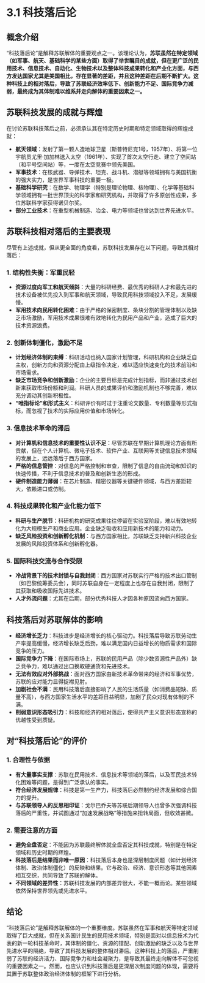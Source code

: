# 3.1 科技落后论

## 概念介绍

“科技落后论”是解释苏联解体的重要观点之一。该理论认为，**苏联虽然在特定领域（如军事、航天、基础科学的某些方面）取得了举世瞩目的成就，但在更广泛的民用技术、信息技术、自动化、生物技术以及整体科技成果转化和产业化方面，与西方发达国家尤其是美国相比，存在显著的差距，并且这种差距在后期不断扩大。这种科技上的相对落后，导致了苏联经济效率低下、创新能力不足、国际竞争力减弱，最终成为其体制难以维系并走向解体的重要因素之一。**

## 苏联科技发展的成就与辉煌

在讨论苏联科技落后之前，必须承认其在特定历史时期和特定领域取得的辉煌成就：

*   **航天领域**：发射了第一颗人造地球卫星（斯普特尼克1号，1957年）、将第一位宇航员尤里·加加林送入太空（1961年）、实现了首次太空行走、建立了空间站（和平号空间站）等，一度在太空竞赛中领先美国。
*   **军事技术**：在核武器、导弹技术、坦克、战斗机、潜艇等领域拥有与美国抗衡的强大实力，是世界军事科技的重要一极。
*   **基础科学研究**：在数学、物理学（特别是理论物理、核物理）、化学等基础科学领域拥有一批世界顶尖的科学家和研究机构，并取得了许多原创性成果，多位苏联科学家获得诺贝尔奖。
*   **部分工业技术**：在重型机械制造、冶金、电力等领域也曾达到世界先进水平。

## 苏联科技相对落后的主要表现

尽管有上述成就，但从更全面的角度看，苏联科技发展存在以下问题，导致其相对落后：

### 1. 结构性失衡：军重民轻

*   **资源过度向军工和航天倾斜**：大量的科研经费、最优秀的科研人才和最先进的技术设备被优先投入到军事和航天领域，导致民用科技领域投入不足，发展缓慢。
*   **军用技术向民用转化困难**：由于严格的保密制度、条块分割的管理体制以及缺乏市场激励，军用技术成果很难有效地转化为民用产品和产业，造成了巨大的技术资源浪费。

### 2. 创新体制僵化，激励不足

*   **计划经济体制的束缚**：科研活动也纳入国家计划管理，科研机构和企业缺乏自主权，创新方向和资源分配由上级指令决定，难以适应快速变化的技术前沿和市场需求。
*   **缺乏市场竞争和创新激励**：企业的主要目标是完成计划指标，而非通过技术创新来获取市场份额和利润。科研人员的成果评价和激励机制也不够完善，难以充分调动其创新积极性。
*   **“唯指标论”和形式主义**：科研评价有时过于注重论文数量、专利数量等形式指标，而忽视了技术的实际应用价值和市场转化。

### 3. 信息技术革命的滞后

*   **对计算机和信息技术的重要性认识不足**：尽管苏联在早期计算机理论方面有所贡献，但在个人计算机、微电子技术、软件产业、互联网等关键信息技术领域的发展上，远远落后于西方国家。
*   **严格的信息管控**：对信息的严格控制和审查，限制了信息的自由流动和知识的快速传播，不利于信息技术的普及和创新生态的形成。
*   **硬件制造能力薄弱**：在芯片制造、精密仪器等关键硬件领域，与西方差距较大，依赖进口或仿制。

### 4. 科技成果转化和产业化能力低下

*   **科研与生产脱节**：科研机构的研究成果往往停留在实验室阶段，难以有效地转化为大规模生产和商业应用。企业缺乏吸收和应用新技术的能力和动力。
*   **缺乏风险投资和创新孵化机制**：与西方国家相比，苏联缺乏支持新兴科技企业发展的风险投资体系和创新孵化器。

### 5. 国际科技交流与合作受限

*   **冷战背景下的技术封锁与自我封闭**：西方国家对苏联实行严格的技术出口管制（如巴黎统筹委员会），同时苏联自身在一定程度上也存在自我封闭，限制了其获取和吸收国际先进技术。
*   **人才外流问题**：尤其在后期，部分优秀科技人才因各种原因流向西方国家。

## 科技落后对苏联解体的影响

*   **经济增长乏力**：科技进步是经济增长的核心驱动力。科技落后导致苏联劳动生产率提高缓慢，经济增长缺乏后劲，难以满足国内日益增长的物质需求和国际竞争的压力。
*   **国际竞争力下降**：在国际市场上，苏联的民用产品（除少数资源性产品外）缺乏竞争力，难以通过出口换取硬通货和先进技术。
*   **无法有效应对外部挑战**：面对西方国家由新技术革命带来的经济和军事优势，苏联的应对能力显得捉襟见肘。
*   **加剧社会不满**：民用科技落后直接影响了人民的生活质量（如消费品短缺、质量不高），与西方国家生活水平的差距日益明显，加剧了民众对现有体制的不满。
*   **削弱意识形态吸引力**：科技和经济的相对落后，使得共产主义意识形态宣称的优越性受到质疑。

## 对“科技落后论”的评价

### 1. 合理性与依据

*   **有大量事实支撑**：苏联在民用技术、信息技术等领域的落后，以及军民技术转化困难等问题，是得到广泛承认的事实。
*   **符合经济发展规律**：科技是第一生产力，科技落后必然制约经济发展和综合国力的提升。
*   **与苏联领导人的反思相印证**：戈尔巴乔夫等苏联后期领导人也曾多次强调科技落后的严重性，并试图通过“加速发展战略”等措施来扭转局面，但收效甚微。

### 2. 需要注意的方面

*   **避免全盘否定**：不能因为苏联最终解体就全盘否定其科技成就，特别是在特定领域和历史时期的辉煌。
*   **科技落后是结果而非唯一原因**：科技落后本身也是深层制度问题（如计划经济体制、政治体制僵化）的反映和结果。它与政治、经济、意识形态等其他因素相互交织，共同导致了苏联的解体。
*   **不同领域的差异性**：苏联科技发展的内部差异很大，不能一概而论。某些领域依然保持世界领先或先进水平。

## 结论

“科技落后论”是解释苏联解体的一个重要维度。苏联虽然在军事和航天等特定领域取得了巨大成就，但在关系国计民生的民用技术领域，特别是面对以信息技术为代表的新一轮科技革命时，其体制的僵化、资源的错配、创新激励的缺乏以及与世界先进水平的隔绝，导致了其科技发展的整体相对滞后。这种科技上的落后，严重削弱了苏联的经济活力、国际竞争力和社会凝聚力，是导致其最终走向解体不可忽视的重要因素之一。然而，也应认识到科技落后是更深层次制度问题的体现，需要将其置于苏联整体政治经济体制的框架下进行分析。